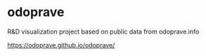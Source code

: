# odoprave

R&amp;D visualization project based on public data from odoprave.info

https://odoprave.github.io/odoprave/
